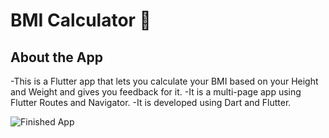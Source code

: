 # BMI Calculator 💪

## About the App

-This is a Flutter app that lets you calculate your BMI based on your Height and Weight and gives you feedback for it.
-It is a multi-page app using Flutter Routes and Navigator.
-It is developed using Dart and Flutter.

![Finished App]( https://github.com/Kritika-Jajoo/Images/blob/main/Images/bmi.gif)

